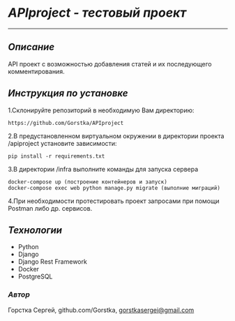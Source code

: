 # _APIproject - тестовый проект_
____

## _Описание_

API проект с возможностью добавления статей и их последующего комментирования.

## _Инструкция по установке_
1.Склонируйте репозиторий в необходимую Вам директорию:
```
https://github.com/Gorstka/APIproject
```
2.В предустановленном виртуальном окружении в директории проекта /apiproject установите зависимости:
```
pip install -r requirements.txt
```
3.В директории /infra выполните команды для запуска сервера 
```
docker-compose up (построение контейнеров и запуск)
docker-compose exec web python manage.py migrate (выполние миграций)
```
4.При необходимости протестировать проект запросами при помощи Postman либо др. сервисов.

## _Технологии_

- Python
- Django
- Django Rest Framework
- Docker
- PostgreSQL

### _Автор_
Горстка Сергей, github.com/Gorstka, gorstkasergei@gmail.com
